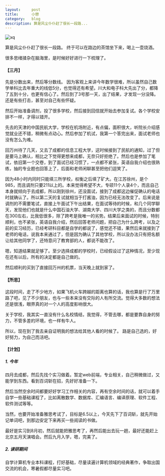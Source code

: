 ```yaml
---
layout:     post
title:      小憩
category:   blog
description: 算是风尘仆仆赶了很长一段路...
---
```



![xq](http://fire15.com/images/ct/xq.jpg)


算是风尘仆仆赶了很长一段路。
终于可以在路边的茶馆坐下来，喝上一壶烧酒。


很多思绪揉杂在脑海里，是时候好好进行一下梳理了。

#### 【三月】
先是分数出来，然后等分数线。
因为客观上来讲今年数学很难，所以虽然自己数学单科比去年重大的线低5分，也觉得还有希望。川大和电子科大先出了分，都降了五到十分，也更有信心了。然后到了3号那一天，出了结果，才发现一分没降。还是有些打击，甚至对自己有些怀疑。


然后开始准备调剂，投了很多学校，然后接到回信就开始去参加复试。各个学校安排不一样，才得以错开。

先去的天津的中国民航大学，学校在机场附近，有点偏，面积很大，听院长介绍感觉就业还不错，稍微有点动心。然后参加了机试，我第一个答完出来，面试老师也没有怎么为难。


回万州待了几天，又去了成都的信息工程大学，这时候接到了民航的通知，过了但是要马上确认，相比之下觉得更想来成都，无奈只好拒绝了。然后也是参加了笔试，依旧第一个交卷，到了面试已经习惯了，一点都不紧张，英语自我介绍也很熟练，抽的专业题也回答上了，后面和老师闲聊甚至把他们逗笑了。


因为48小时内同时只能填三所学校，权衡之后填了矿大。在江苏徐州，是个985，而且调剂只要211以上的。本来觉得希望不大，专硕11个人录4个，而且自己本身就倾向于去成都，所以刚到徐州，还没面试，接到了成都这边催促确认的电话时就确认了。所以第二天的复试就相当于打酱油，因为已经无法改变了。后来说是调剂的不需要笔试，直接上午面试下午出结果，在面试等待的时候，和几个同学聊天，发现他们也就是什么中国石油大学、湖南大学、四川大学之类的，而且分数都在300左右，比我低很多，除了跨考是我唯一的劣势。结果后来面试的时候，特别顺利，也不紧张，英语自我介绍，然后回答老师问题，把自己为什么跨考，以及之前的实习经历，已经考研科目都是自学的都说了，感觉还不错，果然后来就接到了老师的电话，说我本来通过了，但是因为确认了其他学校，所以没办法只有把名额让给其他同学了，还特意问了教育部的人，都说不能改了。


嗯，知道结果就足够了。至少选择成都的学校时，已经假设过了这种情况，至少现在还有以后，所有的决定都是自己做的。


然后顺利的买到了直接回万州的机票，当天晚上就到家了。


#### 【所思】
这段时间，走了不少地方，如果飞机火车跨越的距离也算的话，我也算是行了万里路了吧，见了不少朋友，也与一些本来没有交际的人有所交流。觉得大多数的想法还是很浅，眼界真的对一个人的高度影响很大。


关于学校，我其实一直没有什么名校情结，我觉得，不管去哪，都是要靠自身的努力，不管多差的环境，也一样有牛人。


所以，现在到了我去亲自证明我的想法给其他人看的时候了。
路是自己选的，好好努力，为自己而活吧。

#### 【计划】

#####   1. 今年
  四月去成都，然后先找个实习做着。暂定web前端，专业相关，自己稍微做过，又能学到东西。看到百词斩在招，先好好准备一下。
  
  
  然后当然空余时间都要好好学习工作相关的内容，再有空余时间的话，就可以着手自学一些基础课程了，比如离散数学、数据库、汇编语言、编译原理、软件工程、软件测试等等。


  当然，也要开始准备雅思考试了，目标是6.5以上，今天先下了百词斩，就先开始记单词吧，到那边安定下来再买一些阅读的书做。
  
  
  最好是实习到8月初，然后就能把雅思考了，再然后能出去玩一趟，最好还能赶上北京五月天演唱会。然后九月入学，嗯，完美了。


#####   2. 读研期间

  自学计算机专业本科课程，打好基础，尽量读遍计算机领域的经典著作，争取出国交流的机会，寒暑假都尽量实习吧。
    
    
    
    